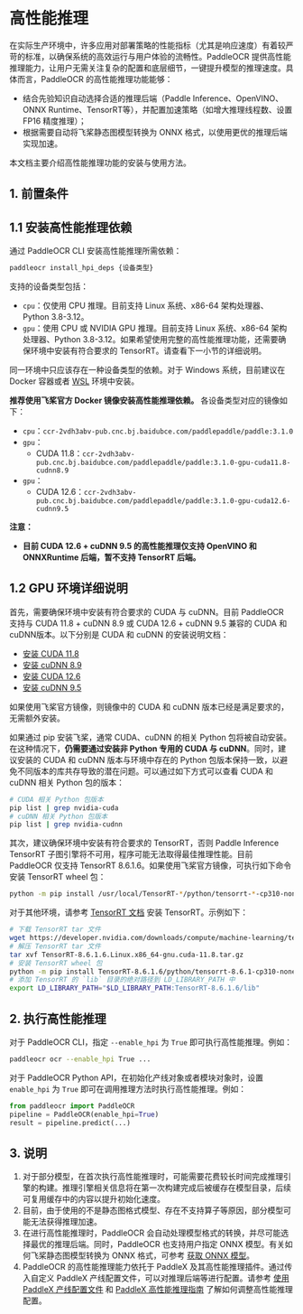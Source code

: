 # 高性能推理

在实际生产环境中，许多应用对部署策略的性能指标（尤其是响应速度）有着较严苛的标准，以确保系统的高效运行与用户体验的流畅性。PaddleOCR 提供高性能推理能力，让用户无需关注复杂的配置和底层细节，一键提升模型的推理速度。具体而言，PaddleOCR 的高性能推理功能能够：

- 结合先验知识自动选择合适的推理后端（Paddle Inference、OpenVINO、ONNX Runtime、TensorRT等），并配置加速策略（如增大推理线程数、设置 FP16 精度推理）；
- 根据需要自动将飞桨静态图模型转换为 ONNX 格式，以使用更优的推理后端实现加速。

本文档主要介绍高性能推理功能的安装与使用方法。

## 1. 前置条件

## 1.1 安装高性能推理依赖

通过 PaddleOCR CLI 安装高性能推理所需依赖：

```bash
paddleocr install_hpi_deps {设备类型}
```

支持的设备类型包括：

- `cpu`：仅使用 CPU 推理。目前支持 Linux 系统、x86-64 架构处理器、Python 3.8-3.12。
- `gpu`：使用 CPU 或 NVIDIA GPU 推理。目前支持 Linux 系统、x86-64 架构处理器、Python 3.8-3.12。如果希望使用完整的高性能推理功能，还需要确保环境中安装有符合要求的 TensorRT。请查看下一小节的详细说明。

同一环境中只应该存在一种设备类型的依赖。对于 Windows 系统，目前建议在 Docker 容器或者 [WSL](https://learn.microsoft.com/zh-cn/windows/wsl/install) 环境中安装。

**推荐使用飞桨官方 Docker 镜像安装高性能推理依赖。** 各设备类型对应的镜像如下：

- `cpu`：`ccr-2vdh3abv-pub.cnc.bj.baidubce.com/paddlepaddle/paddle:3.1.0`
- `gpu`：
    - CUDA 11.8：`ccr-2vdh3abv-pub.cnc.bj.baidubce.com/paddlepaddle/paddle:3.1.0-gpu-cuda11.8-cudnn8.9`
- `gpu`：
    - CUDA 12.6：`ccr-2vdh3abv-pub.cnc.bj.baidubce.com/paddlepaddle/paddle:3.1.0-gpu-cuda12.6-cudnn9.5`

**注意：**

- **目前 CUDA 12.6 + cuDNN 9.5 的高性能推理仅支持 OpenVINO 和 ONNXRuntime 后端，暂不支持 TensorRT 后端。**

## 1.2 GPU 环境详细说明

首先，需要确保环境中安装有符合要求的 CUDA 与 cuDNN。目前 PaddleOCR 支持与 CUDA 11.8 + cuDNN 8.9 或 CUDA 12.6 + cuDNN 9.5 兼容的 CUDA 和 cuDNN版本。以下分别是 CUDA 和 cuDNN 的安装说明文档：

- [安装 CUDA 11.8](https://developer.nvidia.com/cuda-11-8-0-download-archive)
- [安装 cuDNN 8.9](https://docs.nvidia.com/deeplearning/cudnn/archives/cudnn-890/install-guide/index.html)
- [安装 CUDA 12.6](https://developer.nvidia.com/cuda-12-6-0-download-archive)
- [安装 cuDNN 9.5](https://docs.nvidia.com/deeplearning/cudnn/backend/v9.5.0/installation/linux.html)

如果使用飞桨官方镜像，则镜像中的 CUDA 和 cuDNN 版本已经是满足要求的，无需额外安装。

如果通过 pip 安装飞桨，通常 CUDA、cuDNN 的相关 Python 包将被自动安装。在这种情况下，**仍需要通过安装非 Python 专用的 CUDA 与 cuDNN**。同时，建议安装的 CUDA 和 cuDNN 版本与环境中存在的 Python 包版本保持一致，以避免不同版本的库共存导致的潜在问题。可以通过如下方式可以查看 CUDA 和 cuDNN 相关 Python 包的版本：

```bash
# CUDA 相关 Python 包版本
pip list | grep nvidia-cuda
# cuDNN 相关 Python 包版本
pip list | grep nvidia-cudnn
```

其次，建议确保环境中安装有符合要求的 TensorRT，否则 Paddle Inference TensorRT 子图引擎将不可用，程序可能无法取得最佳推理性能。目前 PaddleOCR 仅支持 TensorRT 8.6.1.6。如果使用飞桨官方镜像，可执行如下命令安装 TensorRT wheel 包：

```bash
python -m pip install /usr/local/TensorRT-*/python/tensorrt-*-cp310-none-linux_x86_64.whl
```

对于其他环境，请参考 [TensorRT 文档](https://docs.nvidia.com/deeplearning/tensorrt/archives/index.html) 安装 TensorRT。示例如下：

```bash
# 下载 TensorRT tar 文件
wget https://developer.nvidia.com/downloads/compute/machine-learning/tensorrt/secure/8.6.1/tars/TensorRT-8.6.1.6.Linux.x86_64-gnu.cuda-11.8.tar.gz
# 解压 TensorRT tar 文件
tar xvf TensorRT-8.6.1.6.Linux.x86_64-gnu.cuda-11.8.tar.gz
# 安装 TensorRT wheel 包
python -m pip install TensorRT-8.6.1.6/python/tensorrt-8.6.1-cp310-none-linux_x86_64.whl
# 添加 TensorRT 的 `lib` 目录的绝对路径到 LD_LIBRARY_PATH 中
export LD_LIBRARY_PATH="$LD_LIBRARY_PATH:TensorRT-8.6.1.6/lib"
```

## 2. 执行高性能推理

对于 PaddleOCR CLI，指定 `--enable_hpi` 为 `True` 即可执行高性能推理。例如：

```bash
paddleocr ocr --enable_hpi True ...
```

对于 PaddleOCR Python API，在初始化产线对象或者模块对象时，设置 `enable_hpi` 为 `True` 即可在调用推理方法时执行高性能推理。例如：

```python
from paddleocr import PaddleOCR
pipeline = PaddleOCR(enable_hpi=True)
result = pipeline.predict(...)
```

## 3. 说明

1. 对于部分模型，在首次执行高性能推理时，可能需要花费较长时间完成推理引擎的构建。推理引擎相关信息将在第一次构建完成后被缓存在模型目录，后续可复用缓存中的内容以提升初始化速度。
2. 目前，由于使用的不是静态图格式模型、存在不支持算子等原因，部分模型可能无法获得推理加速。
3. 在进行高性能推理时，PaddleOCR 会自动处理模型格式的转换，并尽可能选择最优的推理后端。同时，PaddleOCR 也支持用户指定 ONNX 模型。有关如何飞桨静态图模型转换为 ONNX 格式，可参考 [获取 ONNX 模型](./obtaining_onnx_models.md)。
4. PaddleOCR 的高性能推理能力依托于 PaddleX 及其高性能推理插件。通过传入自定义 PaddleX 产线配置文件，可以对推理后端等进行配置。请参考 [使用 PaddleX 产线配置文件](../paddleocr_and_paddlex.md#3-使用-paddlex-产线配置文件) 和 [PaddleX 高性能推理指南](https://paddlepaddle.github.io/PaddleX/latest/pipeline_deploy/high_performance_inference.html#22) 了解如何调整高性能推理配置。
